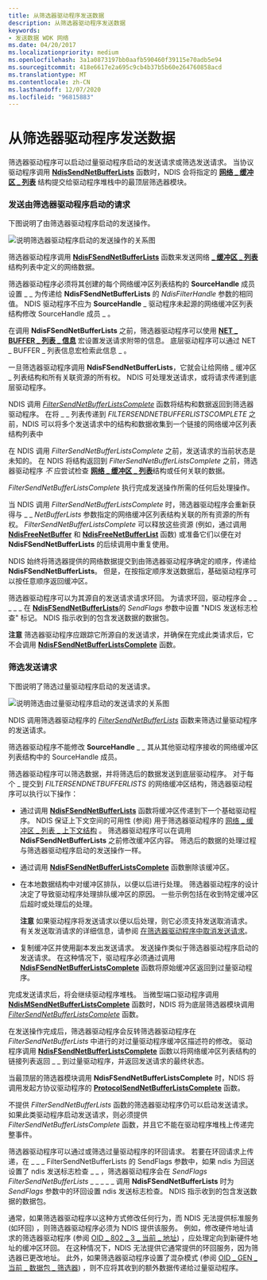 ```yaml
---
title: 从筛选器驱动程序发送数据
description: 从筛选器驱动程序发送数据
keywords:
- 发送数据 WDK 网络
ms.date: 04/20/2017
ms.localizationpriority: medium
ms.openlocfilehash: 3a1a0873197bb0aafb590460f39115e70adb5e94
ms.sourcegitcommit: 418e6617e2a695c9cb4b37b5b60e264760858acd
ms.translationtype: MT
ms.contentlocale: zh-CN
ms.lasthandoff: 12/07/2020
ms.locfileid: "96815883"
---
```

# <a name="sending-data-from-a-filter-driver"></a>从筛选器驱动程序发送数据





筛选器驱动程序可以启动过量驱动程序启动的发送请求或筛选发送请求。 当协议驱动程序调用 [**NdisSendNetBufferLists**](/windows-hardware/drivers/ddi/ndis/nf-ndis-ndissendnetbufferlists) 函数时，NDIS 会将指定的 [**网络 \_ 缓冲区 \_ 列表**](/windows-hardware/drivers/ddi/ndis/ns-ndis-_net_buffer_list) 结构提交给驱动程序堆栈中的最顶层筛选器模块。

### <a name="send-requests-initiated-by-a-filter-driver"></a>发送由筛选器驱动程序启动的请求

下图说明了由筛选器驱动程序启动的发送操作。

![说明筛选器驱动程序启动的发送操作的关系图](images/filtersend.png)

筛选器驱动程序调用 [**NdisFSendNetBufferLists**](/windows-hardware/drivers/ddi/ndis/nf-ndis-ndisfsendnetbufferlists) 函数来发送网络 [**\_ 缓冲区 \_ 列表**](/windows-hardware/drivers/ddi/ndis/ns-ndis-_net_buffer_list) 结构列表中定义的网络数据。

筛选器驱动程序必须将其创建的每个网络缓冲区列表结构的 **SourceHandle** 成员设置 \_ \_ 为传递给 **NdisFSendNetBufferLists** 的 *NdisFilterHandle* 参数的相同值。 NDIS 驱动程序不应为 **SourceHandle** \_ 驱动程序未起源的网络缓冲区列表结构修改 SourceHandle 成员 \_ 。

在调用 **NdisFSendNetBufferLists** 之前，筛选器驱动程序可以使用 [**NET \_ BUFFER \_ 列表 \_ 信息**](/windows-hardware/drivers/ddi/ndis/nf-ndis-net_buffer_list_info) 宏设置发送请求附带的信息。 底层驱动程序可以通过 NET \_ BUFFER \_ 列表信息宏检索此信息 \_ 。

一旦筛选器驱动程序调用 **NdisFSendNetBufferLists**，它就会让给网络 \_ 缓冲区 \_ 列表结构和所有关联资源的所有权。 NDIS 可处理发送请求，或将请求传递到底层驱动程序。

NDIS 调用 [*FilterSendNetBufferListsComplete*](/windows-hardware/drivers/ddi/ndis/nc-ndis-filter_send_net_buffer_lists_complete) 函数将结构和数据返回到筛选器驱动程序。 在将 \_ \_ 列表传递到 *FILTERSENDNETBUFFERLISTSCOMPLETE* 之前，NDIS 可以将多个发送请求中的结构和数据收集到一个链接的网络缓冲区列表结构列表中

在 NDIS 调用 *FilterSendNetBufferListsComplete* 之前，发送请求的当前状态是未知的。 在 NDIS 将结构返回到 *FilterSendNetBufferListsComplete* 之前，筛选器驱动程序 *不* 应尝试检查 [**网络 \_ 缓冲区 \_ 列表**](/windows-hardware/drivers/ddi/ndis/ns-ndis-_net_buffer_list)结构或任何关联的数据。

*FilterSendNetBufferListsComplete* 执行完成发送操作所需的任何后处理操作。

当 NDIS 调用 *FilterSendNetBufferListsComplete* 时，筛选器驱动程序会重新获得与 \_ \_ *NetBufferLists* 参数指定的网络缓冲区列表结构关联的所有资源的所有权。 *FilterSendNetBufferListsComplete* 可以释放这些资源 (例如，通过调用 [**NdisFreeNetBuffer**](/windows-hardware/drivers/ddi/ndis/nf-ndis-ndisfreenetbuffer) 和 [**NdisFreeNetBufferList**](/windows-hardware/drivers/ddi/ndis/nf-ndis-ndisfreenetbufferlist) 函数) 或准备它们以便在对 **NdisFSendNetBufferLists** 的后续调用中重复使用。

NDIS 始终将筛选器提供的网络数据提交到由筛选器驱动程序确定的顺序，传递给 **NdisFSendNetBufferLists**。 但是，在按指定顺序发送数据后，基础驱动程序可以按任意顺序返回缓冲区。

筛选器驱动程序可以为其源自的发送请求请求环回。 为请求环回，驱动程序会 \_ \_ \_ \_ \_ 在 [**NdisFSendNetBufferLists**](/windows-hardware/drivers/ddi/ndis/nf-ndis-ndisfsendnetbufferlists)的 *SendFlags* 参数中设置 "NDIS 发送标志检查" 标记。 NDIS 指示收到的包含发送数据的数据包。

**注意**  筛选器驱动程序应跟踪它所源自的发送请求，并确保在完成此类请求后，它不会调用 [**NdisFSendNetBufferListsComplete**](/windows-hardware/drivers/ddi/ndis/nf-ndis-ndisfsendnetbufferlistscomplete) 函数。

 

### <a name="filtering-send-requests"></a>筛选发送请求

下图说明了筛选过量驱动程序启动的发送请求。

![说明筛选由过量驱动程序启动的发送请求的关系图](images/sendfilter.png)

NDIS 调用筛选器驱动程序的 [*FilterSendNetBufferLists*](/windows-hardware/drivers/ddi/ndis/nc-ndis-filter_send_net_buffer_lists) 函数来筛选过量驱动程序的发送请求。

筛选器驱动程序不能修改 **SourceHandle** \_ \_ 其从其他驱动程序接收的网络缓冲区列表结构中的 SourceHandle 成员。

筛选器驱动程序可以筛选数据，并将筛选后的数据发送到底层驱动程序。 对于每个 \_ 提交到 *FILTERSENDNETBUFFERLISTS* 的网络缓冲区结构，筛选器驱动程序可以执行以下操作：

-   通过调用 [**NdisFSendNetBufferLists**](/windows-hardware/drivers/ddi/ndis/nf-ndis-ndisfsendnetbufferlists) 函数将缓冲区传递到下一个基础驱动程序。 NDIS 保证上下文空间的可用性 (参阅) 用于筛选器驱动程序的 [网络 \_ 缓冲区 \_ 列表 \_ 上下文结构](net-buffer-list-context-structure.md) 。 筛选器驱动程序可以在调用 **NdisFSendNetBufferLists** 之前修改缓冲区内容。 筛选后的数据的处理过程与筛选器驱动程序启动的发送操作一样。

-   通过调用 [**NdisFSendNetBufferListsComplete**](/windows-hardware/drivers/ddi/ndis/nf-ndis-ndisfsendnetbufferlistscomplete) 函数删除该缓冲区。

-   在本地数据结构中对缓冲区排队，以便以后进行处理。 筛选器驱动程序的设计决定了导致驱动程序处理排队缓冲区的原因。 一些示例包括在收到特定缓冲区后超时或处理后的处理。

    **注意**  如果驱动程序将发送请求以便以后处理，则它必须支持发送取消请求。 有关发送取消请求的详细信息，请参阅 [在筛选器驱动程序中取消发送请求](canceling-a-send-request-in-a-filter-driver.md)。

     

-   复制缓冲区并使用副本发出发送请求。 发送操作类似于筛选器驱动程序启动的发送请求。 在这种情况下，驱动程序必须通过调用 [**NdisFSendNetBufferListsComplete**](/windows-hardware/drivers/ddi/ndis/nf-ndis-ndisfsendnetbufferlistscomplete) 函数将原始缓冲区返回到过量驱动程序。

完成发送请求后，将会继续驱动程序堆栈。 当微型端口驱动程序调用 [**NdisMSendNetBufferListsComplete**](/windows-hardware/drivers/ddi/ndis/nf-ndis-ndismsendnetbufferlistscomplete) 函数时，NDIS 将为底层筛选器模块调用 [*FilterSendNetBufferListsComplete*](/windows-hardware/drivers/ddi/ndis/nc-ndis-filter_send_net_buffer_lists_complete) 函数。

在发送操作完成后，筛选器驱动程序会反转筛选器驱动程序在 *FilterSendNetBufferLists* 中进行的对过量驱动程序缓冲区描述符的修改。 驱动程序调用 [**NdisFSendNetBufferListsComplete**](/windows-hardware/drivers/ddi/ndis/nf-ndis-ndisfsendnetbufferlistscomplete) 函数以将网络缓冲区列表结构的链接列表返回 \_ \_ 到过量驱动程序，并返回发送请求的最终状态。

当最顶层的筛选器模块调用 **NdisFSendNetBufferListsComplete** 时，NDIS 将调用发起方协议驱动程序的 [**ProtocolSendNetBufferListsComplete**](/windows-hardware/drivers/ddi/ndis/nc-ndis-protocol_send_net_buffer_lists_complete) 函数。

不提供 *FilterSendNetBufferLists* 函数的筛选器驱动程序仍可以启动发送请求。 如果此类驱动程序启动发送请求，则必须提供 *FilterSendNetBufferListsComplete* 函数，并且它不能在驱动程序堆栈上传递完整事件。

筛选器驱动程序可以通过或筛选过量驱动程序的环回请求。 若要在环回请求上传递，在 \_ \_ \_ FilterSendNetBufferLists 的 SendFlags 参数中，如果 ndis 为回送设置了 ndis 发送标志检查 \_ \_ ，筛选器驱动程序会在 *SendFlags* *FilterSendNetBufferLists* \_ \_ \_ \_ \_ 调用 **NdisFSendNetBufferLists** 时为 *SendFlags* 参数中的环回设置 ndis 发送标志检查。 NDIS 指示收到的包含发送数据的数据包。

通常，如果筛选器驱动程序以这种方式修改任何行为，而 NDIS 无法提供标准服务 (如环回) ，则筛选器驱动程序必须为 NDIS 提供该服务。 例如，修改硬件地址请求的筛选器驱动程序 (参阅 [OID \_ 802 \_ 3 \_ 当前 \_ 地址](./oid-802-3-current-address.md)) ，应处理定向到新硬件地址的缓冲区环回。 在这种情况下，NDIS 无法提供它通常提供的环回服务，因为筛选器已更改地址。 此外，如果筛选器驱动程序设置了混杂模式 (参阅 [OID \_ GEN \_ 当前 \_ 数据包 \_ 筛选器](./oid-gen-current-packet-filter.md)) ，则不应将其收到的额外数据传递给过量驱动程序。

 

